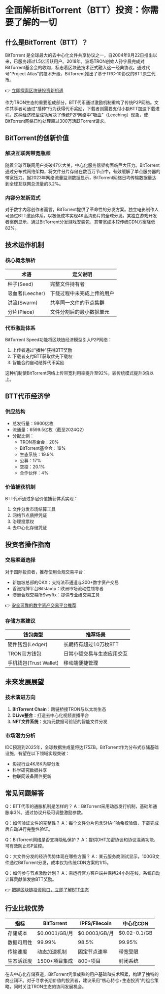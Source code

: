 # 全面解析BitTorrent（BTT）投资：你需要了解的一切

## 什么是BitTorrent（BTT）？

BitTorrent 是全球最大的去中心化文件共享协议之一，自2004年9月22日推出以来，已服务超过1.5亿活跃用户。2018年，波场TRON创始人孙宇晨完成对BitTorrent基金会的收购，标志着区块链技术正式融入这一经典协议。通过代号"Project Atlas"的技术升级，BitTorrent推出了基于TRC-10协议的BTT原生代币。

👉 [立即探索区块链投资新机遇](https://bit.ly/okx_welcome)

作为TRON生态的重要组成部分，BTT代币通过激励机制重构了传统P2P网络。文件共享者可通过"播种"行为获得代币奖励，下载者则需要支付小额BTT加速下载进程。这种经济模型成功解决了传统P2P网络中"吸血"（Leeching）现象，使BitTorrent网络日均处理超过300万活跃Torrent请求。

## BitTorrent的创新价值

### 解决互联网带宽瓶颈

随着全球互联网用户突破47亿大关，中心化服务器架构面临巨大压力。BitTorrent通过分布式网络架构，将文件分片存储在数百万节点中，有效缓解了单点服务器的带宽压力。据2023年网络流量监测数据显示，BitTorrent网络日均传输数据量达到全球互联网总流量的3.2%。

### 内容分发新范式

对于数字内容创作者而言，BitTorrent提供了革命性的分发方案。独立电影制作人可通过BTT激励体系，以极低成本实现4K高清影片的全球分发。某独立游戏开发者案例显示，通过BitTorrent分发游戏安装包，其带宽成本较传统CDN方案降低82%。

## 技术运作机制

### 核心概念解析

| 术语        | 定义说明                      |
|-----------|---------------------------|
| 种子(Seed)   | 完整文件持有者                   |
| 吸血者(Leecher) | 下载过程中未完成上传的用户             |
| 洪流(Swarm) | 共享同一文件的节点集群               |
| 分片(Piece)  | 文件分割后的最小数据单元              |

### 代币激励体系

BitTorrent Speed功能将区块链经济模型引入P2P网络：
1. 上传者通过"播种"获得BTT奖励
2. 下载者支付BTT获取优先下载权
3. 智能合约自动结算代币奖励

这种机制使BitTorrent网络上传带宽利用率提升至92%，较传统模式提升3倍以上。

## BTT代币经济学

### 供应结构

- 总发行量：9900亿枚
- 流通量：6599.5亿枚（截至2024Q2）
- 分配比例：
  - TRON基金会：20%
  - BitTorrent基金会：19%
  - 生态系统：19.9%
  - 公募：17%
  - 空投：20.1%
  - 合作伙伴：4%

### 价值捕获机制

BTT代币通过多层价值捕获体系实现：
1. 文件分发市场结算工具
2. 网络节点质押凭证
3. 治理投票权
4. 去中心化存储凭证

## 投资者操作指南

### 交易渠道选择

对于国际投资者，推荐使用合规交易平台：
- 新加坡总部的OKX：支持法币通道与200+数字资产交易
- 香港持牌平台Bitstamp：欧洲市场流动性领导者
- 澳洲合规交易所Swyftx：提供专业级交易工具

👉 [安全可靠的数字资产交易平台推荐](https://bit.ly/okx_welcome)

### 存储方案建议

| 钱包类型      | 推荐场景                  |
|-----------|-----------------------|
| 硬件钱包(Ledger) | 长期持有超过10万枚BTT        |
| TRON官方钱包    | 日常小额交易与生态应用交互       |
| 手机钱包(Trust Wallet) | 移动端便捷管理             |

## 未来发展展望

### 技术演进方向

1. **BitTorrent Chain**：跨链桥接TRON与以太坊生态
2. **DLive整合**：打造去中心化视频直播平台
3. **NFT文件系统**：支持元数据可验证的智能文件分发

### 市场潜力分析

IDC预测到2025年，全球数据生成量将达175ZB。BitTorrent作为分布式存储基础设施，有望在以下领域实现突破：
- 影视行业4K/8K内容分发
- 科学研究数据共享
- 物联网设备固件更新

## 常见问题解答

Q：BTT代币的通胀机制是怎样的？
A：BitTorrent采用动态发行机制，基础年通胀率3%，通过协议升级可调整激励参数。

Q：如何验证文件的完整性？
A：每个文件分片包含SHA-1哈希校验值，下载完成后自动进行完整性验证。

Q：BitTorrent网络是否支持隐私保护？
A：提供DHT加密协议和协议混淆功能，可有效防止ISP监控。

Q：大文件分发的经济优势体现在哪些方面？
A：某云服务商测试显示，100GB文件通过BitTorrent分发，成本仅为传统CDN方案的1/15。

Q：如何参与节点激励计划？
A：需运行官方客户端并保持24小时在线，系统自动计算贡献值发放BTT奖励。

👉 [把握区块链投资风口，立即了解BTT生态](https://bit.ly/okx_welcome)

## 行业比较优势

| 指标          | BitTorrent | IPFS/Filecoin | 中心化CDN |
|-------------|----------|-------------|---------|
| 存储成本      | $0.0001/GB/月 | $0.0003/GB/月 | $0.02-0.1/GB |
| 数据可用性     | 99.99%   | 98.5%       | 99.95%  |
| 传输速度      | 动态加速机制  | 固定节点速率    | 带宽受限   |
| 生态活跃度     | 1500+项目集成 | 800+项目     | 封闭系统   |

在去中心化存储赛道，BitTorrent凭借成熟的用户基础和技术积累，构建了独特的商业闭环。对于寻求长期价值的投资者，建议采用"核心持仓+生态投资"的组合策略，同时关注TRON生态的协同发展机会。